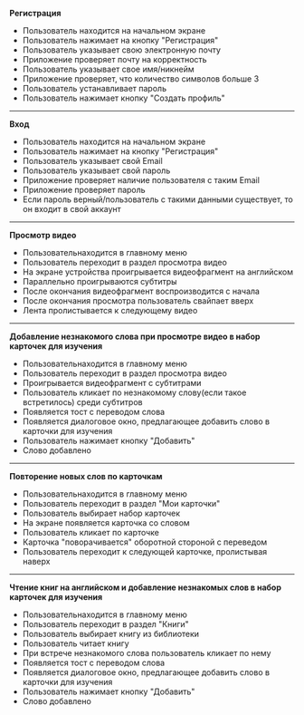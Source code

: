 **Регистрация**
* Пользователь находится на начальном экране
* Пользователь нажимает на кнопку "Регистрация"
* Пользователь указывает свою электронную почту
* Приложение проверяет почту на корректность
* Пользователь указывает свое имя/никнейм
* Приложение проверяет, что количество символов больше 3
* Пользователь устанавливает пароль
* Пользователь нажимает кнопку "Создать профиль"
---
**Вход**
* Пользователь находится на начальном экране
* Пользователь нажимает на кнопку "Регистрация"
* Пользователь указывает свой Email
* Пользователь указывает свой пароль
* Приложение проверяет наличие пользователя с таким Email
* Приложение проверяет пароль
* Если пароль верный/пользователь с такими данными существует, то он входит в свой аккаунт
---
**Просмотр видео**
* Пользовательнаходится в главному меню
* Пользователь переходит в раздел просмотра видео
* На экране устройства проигрывается видеофрагмент на английском
* Параллельно проигрываются субтитры
* После окончания видеофрагмент воспроизводится с начала
* После окончания просмотра пользователь свайпает вверх
* Лента пролистывается к следующему видео
---
**Добавление незнакомого слова при просмотре видео в набор карточек для изучения**
* Пользовательнаходится в главному меню
* Пользователь переходит в раздел просмотра видео
* Проигрывается видеофрагмент с субтитрами
* Пользователь кликает по незнакомому слову(если такое встретилось) среди субтитров
* Появляется тост с переводом слова
* Появляется диалоговое окно, предлагающее добавить слово в карточки для изучения
* Пользователь нажимает кнопку "Добавить"
* Слово добавлено
---
**Повторение новых слов по карточкам**
* Пользовательнаходится в главному меню
* Пользователь переходит в раздел "Мои карточки"
* Пользователь выбирает набор карточек
* На экране появляется карточка со словом
* Пользователь кликает по карточке
* Карточка "поворачивается" оборотной стороной с переведом
* Пользователь переходит к следующей карточке, пролистывая наверх
---
**Чтение книг на английском и добавление незнакомых слов в набор карточек для изучения**
* Пользовательнаходится в главному меню
* Пользователь переходит в раздел "Книги"
* Пользователь выбирает книгу из библиотеки
* Пользователь читает книгу
* При встрече незнакомого слова пользователь кликает по нему
* Появляется тост с переводом слова
* Появляется диалоговое окно, предлагающее добавить слово в карточки для изучения
* Пользователь нажимает кнопку "Добавить"
* Слово добавлено
